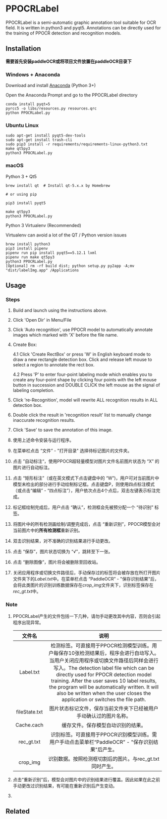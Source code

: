 # PPOCRLabel

PPOCRLabel is a semi-automatic graphic annotation tool suitable for OCR field. It is written in python3 and pyqt5. Annotations can be directly used for the training of PPOCR detection and recognition models.

## Installation

**需要首先安装paddleOCR或将项目文件放置在paddleOCR目录下**

### Windows + Anaconda

Download and install [Anaconda](https://www.anaconda.com/download/#download) (Python 3+)

Open the Anaconda Prompt and go to the PPOCRLabel directory

```
conda install pyqt=5
pyrcc5 -o libs/resources.py resources.qrc
python PPOCRLabel.py
```

### Ubuntu Linux

```
sudo apt-get install pyqt5-dev-tools
sudo apt-get install trash-cli
sudo pip3 install -r requirements/requirements-linux-python3.txt
make qt5py3
python3 PPOCRLabel.py
```

### macOS
Python 3 + Qt5
```
brew install qt  # Install qt-5.x.x by Homebrew

# or using pip

pip3 install pyqt5

make qt5py3
python3 PPOCRLabel.py
```
Python 3 Virtualenv (Recommended)

Virtualenv can avoid a lot of the QT / Python version issues
```
brew install python3
pip3 install pipenv
pipenv run pip install pyqt5==5.12.1 lxml
pipenv run make qt5py3
python3 PPOCRLabel.py
[Optional] rm -rf build dist; python setup.py py2app -A;mv "dist/labelImg.app" /Applications
```
## Usage

### Steps

1. Build and launch using the instructions above.

2. Click 'Open Dir' in Menu/File

3. Click 'Auto recognition', use PPOCR model to automatically annotate images which marked with 'X' before the file name.

4. Create Box:

   4.1 Click 'Create RectBox' or press 'W' in English keyboard mode to draw a new rectangle detection box. Click and release left mouse to select a region to annotate the rect box.

   4.2 Press 'P' to enter four-point labeling mode which enables you to create any four-point shape by clicking four points with the left mouse button in succession and DOUBLE CLICK the left mouse as the signal of labeling completion.

5. Click 're-Recognition', model will rewrite ALL recognition results in ALL detection box.

6. Double click the result in 'recognition result' list to manually change inaccurate recognition results.

7. Click 'Save' to save the annotation of this image.

1. 使用上述命令安装与运行程序。
2. 在菜单栏点击 “文件” - "打开目录" 选择待标记图片的文件夹。
3. 点击 ”自动标注“，使用PPOCR超轻量模型对图片文件名前图片状态为 “X” 的图片进行自动标注。
4. 点击 “矩形标注”（或在英文模式下点击键盘中的 “W”)，用户可对当前图片中模型未检出的部分进行手动绘制标记框。点击键盘P，则使用四点标注模式（或点击“编辑” - “四点标注”），用户依次点击4个点后，双击左键表示标注完成。
5. 标记框绘制完成后，用户点击 “确认”，检测框会先被预分配一个 “待识别” 标签。
6. 将图片中的所有检测画绘制/调整完成后，点击 “重新识别”，PPOCR模型会对当前图片中的**所有检测框**重新识别。
7. 双击识别结果，对不准确的识别结果进行手动更改。
8. 点击 “保存”，图片状态切换为 “√”，跳转至下一张。
9. 点击 “删除图像”，图片将会被删除至回收站。
10. 关闭应用程序或切换文件路径后，手动保存过的标签将会被存放在所打开图片文件夹下的*Label.txt*中。在菜单栏点击 “PaddleOCR” - "保存识别结果"后，会将此类图片的识别训练数据保存在*crop_img*文件夹下，识别标签保存在*rec_gt.txt*中。

### Note

1. PPOCRLabel产生的文件包括一下几种，请勿手动更改其中内容，否则会引起程序出现异常。

   |    文件名     |                             说明                             |
   | :-----------: | :----------------------------------------------------------: |
   |   Label.txt   | 检测标签。可直接用于PPOCR检测模型训练。用户每保存10张检测结果后，程序会进行自动写入。当用户关闭应用程序或切换文件路径后同样会进行写入。The detection label file which can be directly used for PPOCR detection model training. After the user saves 10 label results, the program will be automatically written. It will also be written when the user closes the application or switches the file path. |
   | fileState.txt | 图片状态标记文件，保存当前文件夹下已经被用户手动确认过的图片名称。 |
   |  Cache.cach   |              缓存文件。保存模型自动识别的结果。              |
   |  rec_gt.txt   | 识别标签。可直接用于PPOCR识别模型训练。需用户手动点击菜单栏“PaddleOCR” - "保存识别结果"后产生。 |
   |   crop_img    |   识别数据。按照检测框切割后的图片。与rec_gt.txt同时产生。   |

2. 点击“重新识别”后，模型会对图片中的识别结果进行覆盖。因此如果在此之前手动更改过识别结果，有可能在重新识别后产生变动。
3. 



## Related



